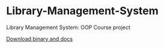 # Library-Management-System
Library Management System: OOP Course project

[Download binary and docs](https://github.com/Hybrid-SyntaX/Restaurant-Management-System/releases/latest)
